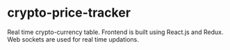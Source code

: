 # crypto-price-tracker
Real time crypto-currency table. Frontend is built using React.js and Redux. Web sockets are used for real time updations. 
